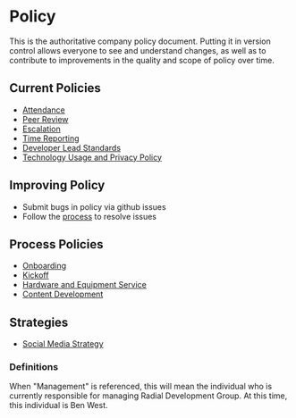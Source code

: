 # Policy

This is the authoritative company policy document.  Putting it in version control allows everyone to see and understand changes, as well as to contribute to improvements in the quality and scope of policy over time.

## Current Policies
- [Attendance](ATTENDANCE.md)
- [Peer Review](PEER_REVIEW.md)
- [Escalation](ESCALTION.md)
- [Time Reporting](TIME_REPORTING.md)
- [Developer Lead Standards](DEVELOPER_LEAD.md)
- [Technology Usage and Privacy Policy](PRIVACY.md)

## Improving Policy
- Submit bugs in policy via github issues
- Follow the [process](PROCESS.MD) to resolve issues

## Process Policies
- [Onboarding](processes/ONBOARDING.md)
- [Kickoff](processes/KICKOFF.md)
- [Hardware and Equipment Service](processes/HARDWARE.md)
- [Content Development](processes/BLOGGING.md)

## Strategies
- [Social Media Strategy](processes/SOCIAL_MEDIA_STRATEGY.md)


### Definitions
When "Management" is referenced, this will mean the individual who is currently
responsible for managing Radial Development Group. At this time, this individual
is Ben West.
